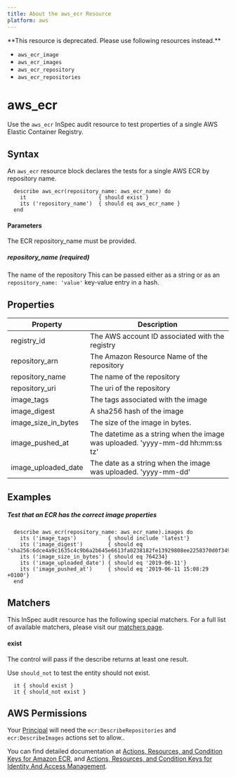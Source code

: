 ```yaml
---
title: About the aws_ecr Resource
platform: aws
---
```


<aside class="warning">
  **This resource is deprecated. Please use following resources instead.** 
</aside>

- `aws_ecr_image`
- `aws_ecr_images`
- `aws_ecr_repository`
- `aws_ecr_repositories`

# aws\_ecr

Use the `aws_ecr` InSpec audit resource to test properties of a single AWS Elastic Container Registry.

## Syntax

An `aws_ecr` resource block declares the tests for a single AWS ECR by repository name.

      describe aws_ecr(repository_name: aws_ecr_name) do
        it                       { should exist }
        its ('repository_name')  { should eq aws_ecr_name }
      end

#### Parameters

The ECR repository\_name must be provided.

##### repository_name _(required)_

The name of the repository
This can be passed either as a string or as an `repository_name: 'value'` key-value entry in a hash.


## Properties

|Property               | Description|
| ---                   |--- |
|registry\_id           | The AWS account ID associated with the registry |
|repository\_arn        | The Amazon Resource Name of the repository |
|repository\_name       | The name of the repository |
|repository\_uri        | The uri of the repository |
|image\_tags            | The tags associated with the image |
|image\_digest          | A sha256 hash of the image |
|image\_size\_in\_bytes | The size of the image in bytes. |
|image\_pushed\_at      | The datetime as a string when the image was uploaded. 'yyyy-mm-dd hh:mm:ss tz' |
|image\_uploaded\_date  | The date as a string when the image was uploaded. 'yyyy-mm-dd' |

## Examples

##### Test that an ECR has the correct image properties
      describe aws_ecr(repository_name: aws_ecr_name).images do
        its ('image_tags')          { should include 'latest'}
        its ('image_digest')        { should eq 'sha256:6dce4a9c1635c4c9b6a2b645e6613fa0238182fe13929808ee2258370d0f3497'}
        its ('image_size_in_bytes') { should eq 764234}
        its ('image_uploaded_date') { should eq '2019-06-11'}
        its ('image_pushed_at')     { should eq '2019-06-11 15:08:29 +0100'}
      end
## Matchers

This InSpec audit resource has the following special matchers. For a full list of available matchers, please visit our [matchers page](https://www.inspec.io/docs/reference/matchers/).

   
#### exist

The control will pass if the describe returns at least one result.

Use `should_not` to test the entity should not exist.

      it { should exist }
      it { should_not exist }
      
## AWS Permissions

Your [Principal](https://docs.aws.amazon.com/IAM/latest/UserGuide/intro-structure.html#intro-structure-principal) will need the `ecr:DescribeRepositories` and `ecr:DescribeImages` actions set to allow..

You can find detailed documentation at [Actions, Resources, and Condition Keys for Amazon ECR](https://docs.aws.amazon.com/IAM/latest/UserGuide/list_amazonelasticcontainerregistry.html), and [Actions, Resources, and Condition Keys for Identity And Access Management](https://docs.aws.amazon.com/IAM/latest/UserGuide/list_identityandaccessmanagement.html).
